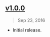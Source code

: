 ## [v1.0.0]
> Sep 23, 2016

- Initial release.

[v1.0.0]: https://github.com/rstacruz/jsdoc-render-md/tree/v1.0.0

